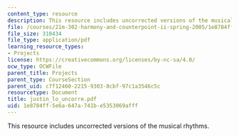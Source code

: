 ```yaml
---
content_type: resource
description: This resource includes uncorrected versions of the musical rhythms.
file: /courses/21m-302-harmony-and-counterpoint-ii-spring-2005/1e8784ff5e6a647a741be5353069afff_justin_lo_uncorre.pdf
file_size: 310434
file_type: application/pdf
learning_resource_types:
- Projects
license: https://creativecommons.org/licenses/by-nc-sa/4.0/
ocw_type: OCWFile
parent_title: Projects
parent_type: CourseSection
parent_uid: c7f12460-2215-9303-8cbf-97c1a3546c5c
resourcetype: Document
title: justin_lo_uncorre.pdf
uid: 1e8784ff-5e6a-647a-741b-e5353069afff
---
```

This resource includes uncorrected versions of the musical rhythms.